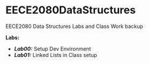 # EECE2080DataStructures
EECE2080 Data Structures Labs and Class Work backup

**Labs:**
- ***Lab00:*** Setup Dev Environment
- ***Lab01:*** Linked Lists in Class setup
